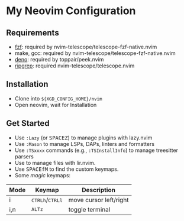 # My Neovim Configuration

## Requirements

* [fzf](https://github.com/junegunn/fzf): required by nvim-telescope/telescope-fzf-native.nvim
* make, gcc: required by nvim-telescope/telescope-fzf-native.nvim
* [deno](https://deno.com/): required by toppair/peek.nvim
* [ripgrep](https://github.com/BurntSushi/ripgrep): required nvim-telescope/telescope.nvim

## Installation

* Clone into `${XGD_CONFIG_HOME}/nvim`
* Open neovim, wait for Installation

## Get Started

* Use `:Lazy` (or <kbd>SPACE</kbd><kbd>Z</kbd>) to manage plugins with lazy.nvim
* Use `:Mason` to manage LSPs, DAPs, linters and formatters
* Use `:TSxxxx` commands (e.g., `:TSInstallInfo`) to manage treesitter parsers
* Use <kbd></kbd><kbd></kbd> to manage files with lir.nvim.
* Use <kbd>SPACE</kbd><kbd>f</kbd><kbd>M</kbd> to find the custom keymaps.
* Some *magic* keymaps:

| Mode | Keymap | Description |
|--|--|--|
| i | <kbd>CTRL<kbd></kbd>h</kbd>/<kbd>CTRL<kbd></kbd>l</kbd> | move cursor left/right |
| i,n | <kbd>ALT<kbd></kbd>z</kbd> | toggle terminal |
